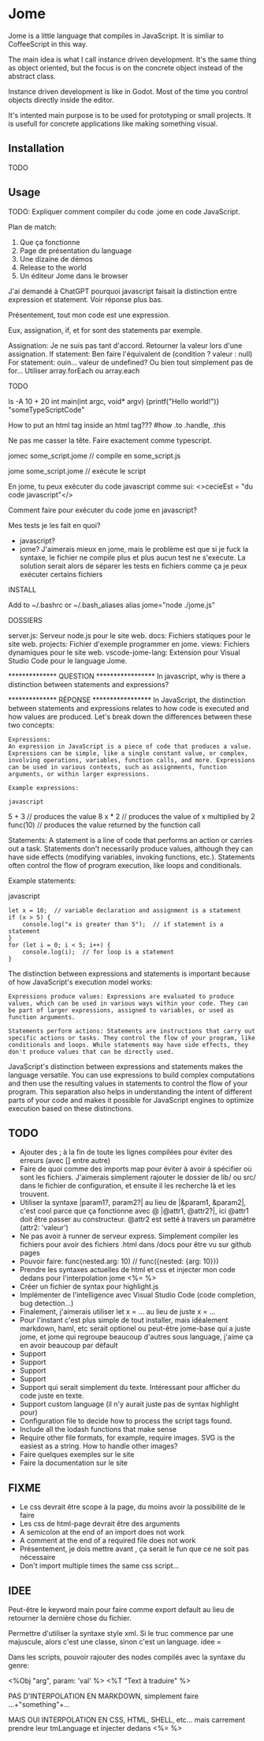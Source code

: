 # Jome

Jome is a little language that compiles in JavaScript. It is simliar to CoffeeScript in this way.

The main idea is what I call instance driven development. It's the same thing as object oriented, but the focus is on the concrete object
instead of the abstract class.

Instance driven development is like in Godot. Most of the time you control objects directly inside the editor.

It's intented main purpose is to be used for prototyping or small projects. It is usefull for concrete applications like making something visual.

## Installation

TODO

## Usage

TODO: Expliquer comment compiler du code .jome en code JavaScript.











Plan de match:

1. Que ça fonctionne
2. Page de présentation du language
3. Une dizaine de démos
4. Release to the world
5. Un éditeur Jome dans le browser

J'ai demandé à ChatGPT pourquoi javascript faisait la distinction entre expression et statement. Voir réponse plus bas.

Présentement, tout mon code est une expression.

Eux, assignation, if, et for sont des statements par exemple.

Assignation: Je ne suis pas tant d'accord. Retourner la valeur lors d'une assignation.
If statement: Ben faire l'équivalent de (condition ? valeur : null)
For statement: ouin... valeur de undefined? Ou bien tout simplement pas de for... Utiliser array.forEach ou array.each

TODO

<sh>ls -A</sh>
<rb>10 + 20</rb>
<c>int main(int argc, void* argv) {printf("Hello world!")}</c>
<ts>"someTypeScriptCode"</ts>
<html>
  How to put an html tag inside an html tag???
</html>
<css>
  #how .to .handle, .this
</css>

Ne pas me casser la tête. Faire exactement comme typescript.

jomec some_script.jome // compile en some_script.js

jome some_script.jome // exécute le script

En jome, tu peux exécuter du code javascript comme sui:
<>cecieEst = "du code javascript"</>

Comment faire pour exécuter du code jome en javascript?

Mes tests je les fait en quoi?
- javascript?
- jome?
  J'aimerais mieux en jome, mais le problème est que si je fuck la syntaxe, le fichier ne compile plus et plus aucun test ne s'exécute.
  La solution serait alors de séparer les tests en fichiers comme ça je peux exécuter certains fichiers

INSTALL

Add to ~/.bashrc or ~/.bash_aliases
alias jome="node ./jome.js"


DOSSIERS

server.js: Serveur node.js pour le site web.
docs: Fichiers statiques pour le site web.
projects: Fichier d'exemple programmer en jome.
views: Fichiers dynamiques pour le site web.
vscode-jome-lang: Extension pour Visual Studio Code pour le language Jome.







************** QUESTION *****************
In javascript, why is there a distinction between statements and expressions?

************** RÉPONSE *****************
In JavaScript, the distinction between statements and expressions relates to how code is executed and how values are produced. Let's break down the differences between these two concepts:

    Expressions:
    An expression in JavaScript is a piece of code that produces a value. Expressions can be simple, like a single constant value, or complex, involving operations, variables, function calls, and more. Expressions can be used in various contexts, such as assignments, function arguments, or within larger expressions.

    Example expressions:

    javascript

5 + 3  // produces the value 8
x * 2  // produces the value of x multiplied by 2
func(10)  // produces the value returned by the function call

Statements:
A statement is a line of code that performs an action or carries out a task. Statements don't necessarily produce values, although they can have side effects (modifying variables, invoking functions, etc.). Statements often control the flow of program execution, like loops and conditionals.

Example statements:

javascript

    let x = 10;  // variable declaration and assignment is a statement
    if (x > 5) {
        console.log("x is greater than 5");  // if statement is a statement
    }
    for (let i = 0; i < 5; i++) {
        console.log(i);  // for loop is a statement
    }

The distinction between expressions and statements is important because of how JavaScript's execution model works:

    Expressions produce values: Expressions are evaluated to produce values, which can be used in various ways within your code. They can be part of larger expressions, assigned to variables, or used as function arguments.

    Statements perform actions: Statements are instructions that carry out specific actions or tasks. They control the flow of your program, like conditionals and loops. While statements may have side effects, they don't produce values that can be directly used.

JavaScript's distinction between expressions and statements makes the language versatile. You can use expressions to build complex computations and then use the resulting values in statements to control the flow of your program. This separation also helps in understanding the intent of different parts of your code and makes it possible for JavaScript engines to optimize execution based on these distinctions.



## TODO

- Ajouter des ; à la fin de toute les lignes compilées pour éviter des erreurs (avec [] entre autre)
- Faire de quoi comme des imports map pour éviter à avoir à spécifier où sont les fichiers. J'aimerais simplement rajouter le dossier
de lib/ ou src/ dans le fichier de configuration, et ensuite il les recherche là et les trouvent.
- Utiliser la syntaxe |param1?, param2?| au lieu de |&param1, &param2|, c'est cool parce que ça fonctionne avec @ |@attr1, @attr2?|, ici
@attr1 doit être passer au constructeur. @attr2 est setté à travers un paramètre (attr2: 'valeur')
- Ne pas avoir à runner de serveur express. Simplement compiler les fichiers pour avoir des fichiers .html dans /docs pour être vu sur github pages
- Pouvoir faire: func(nested.arg: 10) // func({nested: {arg: 10}})
- Prendre les syntaxes actuelles de html et css et injecter mon code dedans pour l'interpolation jome <%= %>
- Créer un fichier de syntax pour highlight.js
- Implémenter de l'intelligence avec Visual Studio Code (code completion, bug detection...)
- Finalement, j'aimerais utiliser let x = ... au lieu de juste x = ...
- Pour l'instant c'est plus simple de tout installer, mais idéalement markdown, haml, etc serait optionel
ou peut-être jome-base qui a juste jome, et jome qui regroupe beaucoup d'autres sous language, j'aime ça en avoir beaucoup par défault
- Support <haml></haml>
- Support <md></md>
- Support <json></json>
- Support <rb></rb>
- Support <txt></txt> qui serait simplement du texte. Intéressant pour afficher du code juste en texte.
- Support custom language (il n'y aurait juste pas de syntax highlight pour)
- Configuration file to decide how to process the script tags found.
- Include all the lodash functions that make sense
- Require other file formats, for example, require images. SVG is the easiest as a string. How to handle other images?
- Faire quelques exemples sur le site
- Faire la documentation sur le site

## FIXME

- Le css devrait être scope à la page, du moins avoir la possibilité de le faire
- Les css de html-page devrait être des arguments
- A semicolon at the end of an import does not work
- A comment at the end of a required file does not work
- Présentement, je dois mettre <css> avant <html>, ça serait le fun que ce ne soit pas nécessaire
- Don't import multiple times the same css script...



## IDEE

Peut-être le keyword main pour faire comme export default au lieu de retourner la dernière chose du fichier.

Permettre d'utiliser la syntaxe style xml. Si le truc commence par une majuscule, alors c'est une
classe, sinon c'est un language.
idee = <Container>
  <Row>
    <Col></Col>
    <Col></Col>
  </Row>
</Container>

Dans les scripts, pouvoir rajouter des nodes compilés avec la syntaxe du genre:

<%Obj "arg", param: 'val' %>
<%T "Text à traduire" %>



PAS D'INTERPOLATION EN MARKDOWN, simplement faire <md>...</md>+"something"+<md>...</md>

MAIS OUI INTERPOLATION EN CSS, HTML, SHELL, etc... mais carrement prendre leur tmLanguage et
injecter dedans <%= %>